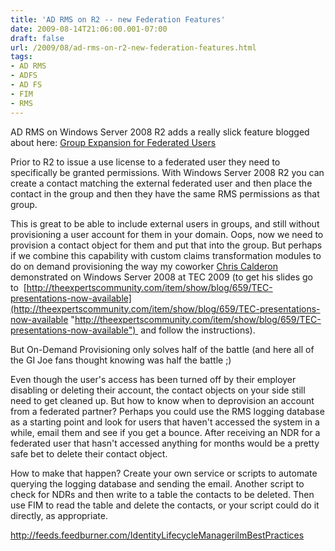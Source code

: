 ```yaml
---
title: 'AD RMS on R2 -- new Federation Features'
date: 2009-08-14T21:06:00.001-07:00
draft: false
url: /2009/08/ad-rms-on-r2-new-federation-features.html
tags: 
- AD RMS
- ADFS
- AD FS
- FIM
- RMS
---
```


AD RMS on Windows Server 2008 R2 adds a really slick feature blogged about here: [Group Expansion for Federated Users](http://blogs.msdn.com/rms/archive/2009/06/09/group-expansion-for-federated-users.aspx "Group Expansion for Federated Users")

Prior to R2 to issue a use license to a federated user they need to specifically be granted permissions. With Windows Server 2008 R2 you can create a contact matching the external federated user and then place the contact in the group and then they have the same RMS permissions as that group.

This is great to be able to include external users in groups, and still without provisioning a user account for them in your domain. Oops, now we need to provision a contact object for them and put that into the group. But perhaps if we combine this capability with custom claims transformation modules to do on demand provisioning the way my coworker [Chris Calderon](http://blog.identityjunkie.com/) demonstrated on Windows Server 2008 at TEC 2009 (to get his slides go to  [http://theexpertscommunity.com/item/show/blog/659/TEC-presentations-now-available](http://theexpertscommunity.com/item/show/blog/659/TEC-presentations-now-available "http://theexpertscommunity.com/item/show/blog/659/TEC-presentations-now-available")  and follow the instructions).

But On-Demand Provisioning only solves half of the battle (and here all of the GI Joe fans thought knowing was half the battle ;)

Even though the user's access has been turned off by their employer disabling or deleting their account, the contact objects on your side still need to get cleaned up. But how to know when to deprovision an account from a federated partner? Perhaps you could use the RMS logging database as a starting point and look for users that haven't accessed the system in a while, email them and see if you get a bounce. After receiving an NDR for a federated user that hasn't accessed anything for months would be a pretty safe bet to delete their contact object.

How to make that happen? Create your own service or scripts to automate querying the logging database and sending the email. Another script to check for NDRs and then write to a table the contacts to be deleted. Then use FIM to read the table and delete the contacts, or your script could do it directly, as appropriate.

http://feeds.feedburner.com/IdentityLifecycleManagerilmBestPractices